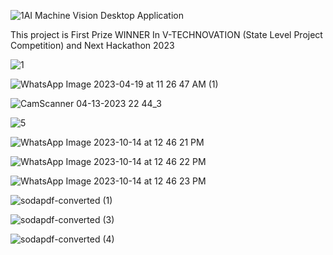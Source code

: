 ![1](https://github.com/Rizvi-Ahmed-Abbas-Nasir/Machine-Vision-Diploma-Final-Year-Project-AI-DESKTOP-CONTROLLER-/assets/92648635/9a54f150-06cf-4b8b-af98-dc8313778600)AI Machine Vision Desktop Application


This project is First Prize WINNER In V-TECHNOVATION (State Level Project Competition) and Next Hackathon 2023 


![1](https://github.com/Rizvi-Ahmed-Abbas-Nasir/Machine-Vision-Diploma-Final-Year-Project-AI-DESKTOP-CONTROLLER-/assets/92648635/87d91d41-d1b9-46f7-a66b-fa2e45153e68)


![WhatsApp Image 2023-04-19 at 11 26 47 AM (1)](https://github.com/Rizvi-Ahmed-Abbas-Nasir/Machine-Vision-Diploma-Final-Year-Project-AI-DESKTOP-CONTROLLER-/assets/92648635/0f850922-6e6d-4f36-9216-01d41947e792)

![CamScanner 04-13-2023 22 44_3](https://github.com/Rizvi-Ahmed-Abbas-Nasir/Machine-Vision-Diploma-Final-Year-Project-AI-DESKTOP-CONTROLLER-/assets/92648635/386d254d-4321-4dc0-a681-82ffd0ae1b9c)

![5](https://github.com/Rizvi-Ahmed-Abbas-Nasir/Machine-Vision-Diploma-Final-Year-Project-AI-DESKTOP-CONTROLLER-/assets/92648635/5c7dc9f1-a377-46a8-87b6-f44f7fd8170a)


![WhatsApp Image 2023-10-14 at 12 46 21 PM](https://github.com/Rizvi-Ahmed-Abbas-Nasir/Machine-Vision-Diploma-Final-Year-Project-AI-DESKTOP-CONTROLLER-/assets/92648635/929b0d6b-5be9-4bc9-a6ae-46ddf4c7b5ca)

![WhatsApp Image 2023-10-14 at 12 46 22 PM](https://github.com/Rizvi-Ahmed-Abbas-Nasir/Machine-Vision-Diploma-Final-Year-Project-AI-DESKTOP-CONTROLLER-/assets/92648635/0de85454-2528-4af1-9c68-0dc1be15c4e7)


![WhatsApp Image 2023-10-14 at 12 46 23 PM](https://github.com/Rizvi-Ahmed-Abbas-Nasir/Machine-Vision-Diploma-Final-Year-Project-AI-DESKTOP-CONTROLLER-/assets/92648635/f5b9efa2-e73b-478c-aabf-4f22850bf467)




![sodapdf-converted (1)](https://github.com/Rizvi-Ahmed-Abbas-Nasir/Machine-Vision-Diploma-Final-Year-Project-AI-DESKTOP-CONTROLLER-/assets/92648635/af2e1f6d-4b01-4ac2-b9f1-4eb5a5ef902f)

![sodapdf-converted (3)](https://github.com/Rizvi-Ahmed-Abbas-Nasir/Machine-Vision-Diploma-Final-Year-Project-AI-DESKTOP-CONTROLLER-/assets/92648635/d9cba624-a743-47e1-b3a5-f67eb5c95a25)

![sodapdf-converted (4)](https://github.com/Rizvi-Ahmed-Abbas-Nasir/Machine-Vision-Diploma-Final-Year-Project-AI-DESKTOP-CONTROLLER-/assets/92648635/94544a75-8ad0-4005-84ca-28fa5af2e057)
